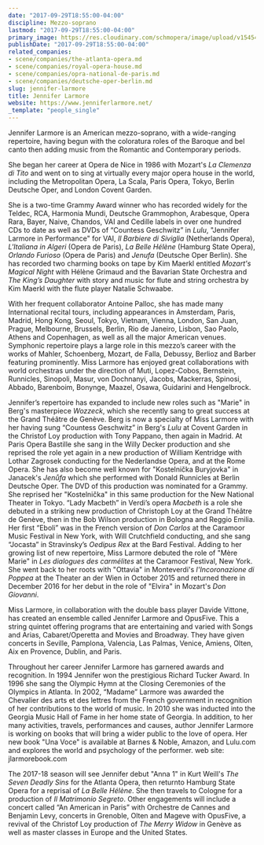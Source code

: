 ```yaml
---
date: "2017-09-29T18:55:00-04:00"
discipline: Mezzo-soprano
lastmod: "2017-09-29T18:55:00-04:00"
primary_image: https://res.cloudinary.com/schmopera/image/upload/v1545409169/media/webhook-uploads/1506725536906/2017-09-29---Larmore-Jennifer-67.jpg.jpg
publishDate: "2017-09-29T18:55:00-04:00"
related_companies:
- scene/companies/the-atlanta-opera.md
- scene/companies/royal-opera-house.md
- scene/companies/opra-national-de-paris.md
- scene/companies/deutsche-oper-berlin.md
slug: jennifer-larmore
title: Jennifer Larmore
website: https://www.jenniferlarmore.net/
_template: "people_single"
---
```


Jennifer Larmore is an American mezzo-soprano, with a wide-ranging repertoire, having begun with the coloratura roles of the Baroque and bel canto then adding  music from the  Romantic and Contemporary periods.  
 
She began her career at Opera de Nice in 1986 with Mozart's *La Clemenza di Tito* and went on to sing at virtually every major opera house in the world, including the Metropolitan Opera, La Scala, Paris Opera, Tokyo, Berlin Deutsche Oper, and London Covent Garden.
 
She is a two-time Grammy Award winner who has recorded widely for the Teldec, RCA, Harmonia Mundi, Deutsche Grammophon, Arabesque, Opera Rara, Bayer, Naive, Chandos, VAI and Cedille labels in over one hundred CDs to date as well as DVDs of “Countess Geschwitz” in *Lulu*, "Jennifer Larmore in Performance" for VAI, *Il Barbiere di Siviglia* (Netherlands Opera), *L'Italiana in Algeri* (Opera de Paris), *La Belle Hélène* (Hamburg State Opera), *Orlando Furioso* (Opera de Paris) and *Jenufa* (Deutsche Oper Berlin). She has recorded two charming books on tape by Kim Maerkl entitled *Mozart's Magical Night* with Hélène Grimaud and the Bavarian State Orchestra and *The King’s Daughter* with story and music for flute and string orchestra by Kim Maerkl with the flute player Natalie Schwaabe.
 
With her frequent collaborator Antoine Palloc, she has made many International recital tours, including appearances in Amsterdam, Paris, Madrid, Hong Kong, Seoul, Tokyo, Vietnam, Vienna, London, San Juan, Prague, Melbourne, Brussels, Berlin, Rio de Janeiro, Lisbon, Sao Paolo, Athens and Copenhagen, as well as all the major American venues. Symphonic repertoire plays a large role in this mezzo’s career with the works of Mahler, Schoenberg, Mozart, de Falla, Debussy, Berlioz and Barber featuring prominently. Miss Larmore has enjoyed great collaborations with world orchestras under the direction of Muti, Lopez-Cobos, Bernstein, Runnicles, Sinopoli, Masur, von Dochnanyi, Jacobs, Mackerras, Spinosi, Abbado, Barenboim, Bonynge, Maazel, Osawa, Guidarini and Hengelbrock. 
 
Jennifer’s repertoire has expanded to include new roles such as "Marie" in Berg's masterpiece *Wozzeck*, which she recently sang to great success at the Grand Théâtre de Genève. Berg is now a specialty of Miss Larmore with her having sung “Countess Geschwitz” in Berg's *Lulu* at Covent Garden in the Christof Loy production with Tony Pappano, then again in Madrid. At Paris Opera Bastille she sang in the Willy Decker production and she reprised the role yet again in a new production of William Kentridge with Lothar Zagrosek conducting for the Nederlandse Opera, and at the Rome Opera. She has also become well known for "Kostelnička Buryjovka" in Janacek's *Jenůfa* which she performed with Donald Runnicles at Berlin Deutsche Oper. The DVD of this production was nominated for a Grammy. She reprised her "Kostelnička" in this same production for the New National Theater in Tokyo.  “Lady Macbeth” in Verdi’s opera *Macbeth* is a role she debuted in a striking new production of Christoph Loy at the Grand Théâtre de Genève, then in the Bob Wilson production in Bologna and Reggio Emilia. Her first “Eboli” was in the French version of *Don Carlos* at the Caramoor Music Festival in New York, with Will Crutchfield conducting, and she sang “Jocasta” in Stravinsky’s *Oedipus Rex* at the Bard Festival. Adding to her growing list of new repertoire, Miss Larmore debuted the role of  "Mère Marie" in *Les dialogues des carmélites* at the Caramoor Festival, New York. She went back to her roots with "Ottavia" in Monteverdi's *l'Incoronazione di Poppea* at the Theater an der Wien in October 2015 and returned there in December 2016 for her debut in the role of "Elvira" in Mozart's *Don Giovanni*.
 
Miss Larmore, in collaboration with the double bass player Davide Vittone, has created an ensemble called Jennifer Larmore and OpusFive. This a string quintet offering programs that are entertaining and varied with Songs and Arias, Cabaret/Operetta and Movies and Broadway. They have given concerts in Seville, Pamplona, Valencia, Las Palmas, Venice, Amiens, Olten, Aix en Provence, Dublin, and Paris.

Throughout her career Jennifer Larmore has garnered awards and recognition. In 1994 Jennifer won the prestigious Richard Tucker Award. In 1996 she sang the Olympic Hymn at the Closing Ceremonies of the Olympics in Atlanta. In 2002, “Madame” Larmore was awarded the Chevalier des arts et des lettres from the French government in recognition of her contributions to the world of music. In 2010 she was inducted into the Georgia Music Hall of Fame in her home state of Georgia.  In addition, to her many activities, travels, performances and causes, author Jennifer Larmore is working on books that will bring a wider public to the love of opera. Her new book "Una Voce" is available at Barnes & Noble, Amazon, and Lulu.com and explores the world and psychology of the performer. web site: jlarmorebook.com
 
The 2017-18 season will see Jennifer debut "Anna 1" in Kurt Weill's *The Seven Deadly Sins* for the Atlanta Opera, then returnto Hamburg State Opera for a reprisal of *La Belle Hélène*. She then travels to Cologne for a production of *Il Matrimonio Segreto*. Other engagements will include a concert called “An American in Paris” with Orchestre de Cannes and Benjamin Levy, concerts in Grenoble, Olten and Mageve with OpusFive, a revival of the Christof Loy production of *The Merry Widow* in Genève as well as master classes in Europe and the United States.

